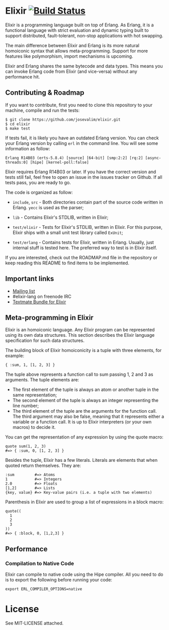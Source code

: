 # Elixir [![Build Status](https://secure.travis-ci.org/josevalim/elixir.png "Build Status")](http://travis-ci.org/josevalim/elixir)

Elixir is a programming language built on top of Erlang. As Erlang, it is a functional language with strict evaluation and dynamic typing built to support distributed, fault-tolerant, non-stop applications with hot swapping.

The main difference between Elixir and Erlang is its more natural homoiconic syntax that allows meta-programming. Support for more features like polymorphism, import mechanisms is upcoming.

Elixir and Erlang shares the same bytecode and data types. This means you can invoke Erlang code from Elixir (and vice-versa) without any performance hit.

## Contributing & Roadmap

If you want to contribute, first you need to clone this repository to your machine, compile and run the tests:

    $ git clone https://github.com/josevalim/elixir.git
    $ cd elixir
    $ make test

If tests fail, it is likely you have an outdated Erlang version. You can check your Erlang version by calling `erl` in the command line. You will see some information as follow:

    Erlang R14B03 (erts-5.8.4) [source] [64-bit] [smp:2:2] [rq:2] [async-threads:0] [hipe] [kernel-poll:false]

Elixir requires Erlang R14B03 or later. If you have the correct version and tests still fail, feel free to open an issue in the issues tracker on Github. If all tests pass, you are ready to go.

The code is organized as follow:

* `include`, `src` - Both directories contain part of the source code written in Erlang. `yecc` is used as the parser;

* `lib` - Contains Elixir's STDLIB, written in Elixir;

* `test/elixir` - Tests for Elixir's STDLIB, written in Elixir. For this purpose, Elixir ships with a small unit test library called `ExUnit`;

* `test/erlang` - Contains tests for Elixir, written in Erlang. Usually, just internal stuff is tested here. The preferred way to test is in Elixir itself.

If you are interested, check out the ROADMAP.md file in the repository or keep reading this README to find items to be implemented.

## Important links

* [Mailing list](http://groups.google.com/group/elixir-lang-core)
* #elixir-lang on freenode IRC
* [Textmate Bundle for Elixir](https://github.com/josevalim/elixir-tmbundle)

## Meta-programming in Elixir

Elixir is an homoiconic language. Any Elixir program can be represented using its own data structures. This section describes the Elixir language specification for such data structures.

The building block of Elixir homoiconicity is a tuple with three elements, for example:

    { :sum, 1, [1, 2, 3] }

The tuple above represents a function call to sum passing 1, 2 and 3 as arguments. The tuple elements are:

* The first element of the tuple is always an atom or another tuple in the same representation;
* The second element of the tuple is always an integer representing the line number;
* The third element of the tuple are the arguments for the function call. The third argument may also be false, meaning that it represents either a variable or a function call. It is up to Elixir interpreters (or your own macros) to decide it.

You can get the representation of any expression by using the quote macro:

    quote sum(1, 2, 3)
    #=> { :sum, 0, [1, 2, 3] }

Besides the tuple, Elixir has a few literals. Literals are elements that when quoted return themselves. They are:

    :sum         #=> Atoms
    1            #=> Integers
    2.0          #=> Floats
    [1,2]        #=> Lists
    {key, value} #=> Key-value pairs (i.e. a tuple with two elements)

Parenthesis in Elixir are used to group a list of expressions in a block macro:

    quote((
      1
      2
      3
    ))
    #=> { :block, 0, [1,2,3] }

## Performance

### Compilation to Native Code

Elixir can compile to native code using the Hipe compiler. All you need to do is to export the following before running your code:

    export ERL_COMPILER_OPTIONS=native

# License

See MIT-LICENSE attached.